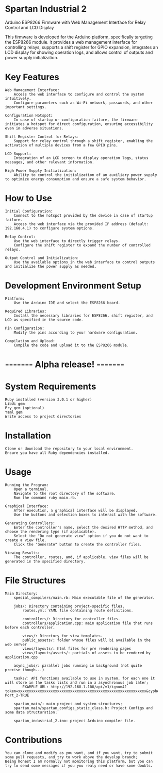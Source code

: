 # Spartan Industrial 2

Arduino ESP8266 Firmware with Web Management Interface for Relay Control and LCD Display

This firmware is developed for the Arduino platform, specifically targeting the ESP8266 module. It provides a web management interface for controlling relays, supports a shift register for GPIO expansion, integrates an LCD display for showing operation logs, and allows control of outputs and power supply initialization.

# Key Features

    Web Management Interface:
        Access the web interface to configure and control the system intuitively.
        Configure parameters such as Wi-Fi network, passwords, and other important settings.

    Configuration Hotspot:
        In case of startup or configuration failure, the firmware initiates a hotspot for direct configuration, ensuring accessibility even in adverse situations.

    Shift Register Control for Relays:
        Support for relay control through a shift register, enabling the activation of multiple devices from a few GPIO pins.

    LCD Support:
        Integration of an LCD screen to display operation logs, status messages, and other relevant information.

    High Power Supply Initialization:
        Ability to control the initialization of an auxiliary power supply to optimize energy consumption and ensure a safe system behavior.

# How to Use

    Initial Configuration:
        Connect to the hotspot provided by the device in case of startup failure.
        Access the web interface via the provided IP address (default: 192.168.4.1) to configure system options.

    Relay Control:
        Use the web interface to directly trigger relays.
        Configure the shift register to expand the number of controlled relays.

    Output Control and Initialization:
        Use the available options in the web interface to control outputs and initialize the power supply as needed.

# Development Environment Setup

    Platform:
        Use the Arduino IDE and select the ESP8266 board.

    Required Libraries:
        Install the necessary libraries for ESP8266, shift register, and LCD as specified in the source code.

    Pin Configuration:
        Modify the pins according to your hardware configuration.

    Compilation and Upload:
        Compile the code and upload it to the ESP8266 module.

# ------- Alpha release! -------

# System Requirements

    Ruby installed (version 3.0.1 or higher)
    LibUi gem
    Pry gem (optional)
    Yaml gem
    Write access to project directories

# Installation

    Clone or download the repository to your local environment.
    Ensure you have all Ruby dependencies installed.

# Usage

    Running the Program:
        Open a terminal.
        Navigate to the root directory of the software.
        Run the command ruby main.rb.

    Graphical Interface:
        After execution, a graphical interface will be displayed.
        Use the buttons and selection boxes to interact with the software.

    Generating Controllers:
        Enter the controller's name, select the desired HTTP method, and choose the rendering type (if applicable).
        Select the "Do not generate view" option if you do not want to create a view file.
        Click the "Generate" button to create the controller files.

    Viewing Results:
        The controller, routes, and, if applicable, view files will be generated in the specified directory.

# File Structures

    Main Directory:
        special_compilers/main.rb: Main executable file of the generator.

        jobs/: Directory containing project-specific files.
            routes.yml: YAML file containing route definitions.
            
            controllers/: Directory for controller files.
            controllers/application.cpp: main application file that runs before each controller.
            
            views/: Directory for view templates.
            public_assets/: folder whose files will bi available in the web server
            views/layouts/: html files for pre rendering pages
            views/layouts/assets/: partials of assets to be rendered by application.cpp

        async_jobs/: parallel jobs running in background (not quite precise though...)

        tasks/: API functions available to use in system, for each one it will store in the tasks lists and run in a asynchronous job later;
            EXAMPLE URL: http://192.168.1.100/api/v1/ignum4?token=xxxxxxxxxxxxxxxxxxxxxxxxxxxxxxxxxxxxxxxxxxxxxxxxxxxxxxxxxxx&cypher=POWER_PORT_UP.DELAY_5000.AUTO-Port_2-TRUE

        spartan_main/: main project and system structures;
        spartan_main/spartan_configs_static_class.h: Project Configs and some data structuration;

        spartan_industrial_2.ino: project Arduino compiler file.

# Contributions

    You can clone and modify as you want, and if you want, try to submit some pull requests, and try to work above the develop branch;
    Being honest I am normally not monitoring this platform, but you can try to send some messages if you you realy need or have some doubts. 